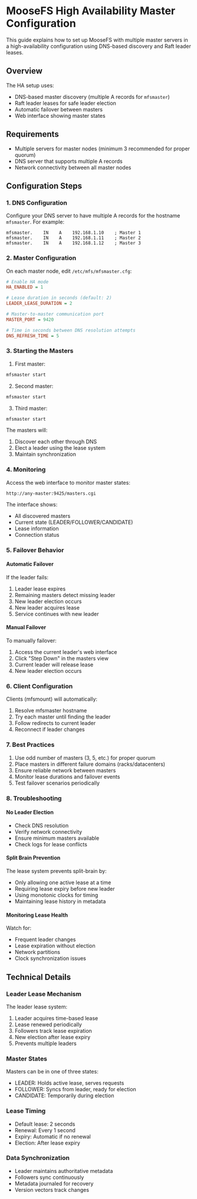 # MooseFS High Availability Master Configuration

This guide explains how to set up MooseFS with multiple master servers in a high-availability configuration using DNS-based discovery and Raft leader leases.

## Overview

The HA setup uses:
- DNS-based master discovery (multiple A records for `mfsmaster`)
- Raft leader leases for safe leader election
- Automatic failover between masters
- Web interface showing master states

## Requirements

- Multiple servers for master nodes (minimum 3 recommended for proper quorum)
- DNS server that supports multiple A records
- Network connectivity between all master nodes

## Configuration Steps

### 1. DNS Configuration

Configure your DNS server to have multiple A records for the hostname `mfsmaster`. For example:

```
mfsmaster.    IN    A    192.168.1.10    ; Master 1
mfsmaster.    IN    A    192.168.1.11    ; Master 2
mfsmaster.    IN    A    192.168.1.12    ; Master 3
```

### 2. Master Configuration

On each master node, edit `/etc/mfs/mfsmaster.cfg`:

```ini
# Enable HA mode
HA_ENABLED = 1

# Lease duration in seconds (default: 2)
LEADER_LEASE_DURATION = 2

# Master-to-master communication port
MASTER_PORT = 9420

# Time in seconds between DNS resolution attempts
DNS_REFRESH_TIME = 5
```

### 3. Starting the Masters

1. First master:
```bash
mfsmaster start
```

2. Second master:
```bash
mfsmaster start
```

3. Third master:
```bash
mfsmaster start
```

The masters will:
1. Discover each other through DNS
2. Elect a leader using the lease system
3. Maintain synchronization

### 4. Monitoring

Access the web interface to monitor master states:
```
http://any-master:9425/masters.cgi
```

The interface shows:
- All discovered masters
- Current state (LEADER/FOLLOWER/CANDIDATE)
- Lease information
- Connection status

### 5. Failover Behavior

#### Automatic Failover
If the leader fails:
1. Leader lease expires
2. Remaining masters detect missing leader
3. New leader election occurs
4. New leader acquires lease
5. Service continues with new leader

#### Manual Failover
To manually failover:
1. Access the current leader's web interface
2. Click "Step Down" in the masters view
3. Current leader will release lease
4. New leader election occurs

### 6. Client Configuration

Clients (mfsmount) will automatically:
1. Resolve mfsmaster hostname
2. Try each master until finding the leader
3. Follow redirects to current leader
4. Reconnect if leader changes

### 7. Best Practices

1. Use odd number of masters (3, 5, etc.) for proper quorum
2. Place masters in different failure domains (racks/datacenters)
3. Ensure reliable network between masters
4. Monitor lease durations and failover events
5. Test failover scenarios periodically

### 8. Troubleshooting

#### No Leader Election
- Check DNS resolution
- Verify network connectivity
- Ensure minimum masters available
- Check logs for lease conflicts

#### Split Brain Prevention
The lease system prevents split-brain by:
- Only allowing one active lease at a time
- Requiring lease expiry before new leader
- Using monotonic clocks for timing
- Maintaining lease history in metadata

#### Monitoring Lease Health
Watch for:
- Frequent leader changes
- Lease expiration without election
- Network partitions
- Clock synchronization issues

## Technical Details

### Leader Lease Mechanism

The leader lease system:
1. Leader acquires time-based lease
2. Lease renewed periodically
3. Followers track lease expiration
4. New election after lease expiry
5. Prevents multiple leaders

### Master States

Masters can be in one of three states:
- LEADER: Holds active lease, serves requests
- FOLLOWER: Syncs from leader, ready for election
- CANDIDATE: Temporarily during election

### Lease Timing

- Default lease: 2 seconds
- Renewal: Every 1 second
- Expiry: Automatic if no renewal
- Election: After lease expiry

### Data Synchronization

- Leader maintains authoritative metadata
- Followers sync continuously
- Metadata journaled for recovery
- Version vectors track changes